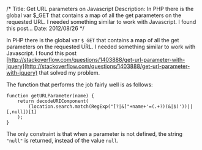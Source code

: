 /*
Title: Get URL parameters on Javascript
Description: In PHP there is the global var $_GET that contains a map of all the get parameters on the requested URL. I needed something similar to work with Javascript. I found this post...
Date: 2012/08/26
*/

In PHP there is the global var `$_GET` that contains a map of all the get
parameters on the requested URL. I needed something similar to work with
Javascript. I found this post [http://stackoverflow.com/questions/1403888/get-url-parameter-with-jquery](http://stackoverflow.com/questions/1403888/get-url-parameter-with-jquery)
that solved my problem.

The function that performs the job fairly well is as follows:

    function getURLParameter(name) {
        return decodeURIComponent(
            (location.search.match(RegExp("[?|&]"+name+'=(.+?)(&|$)'))||[,null])[1]
        );
    }

The only constraint is that when a parameter is not defined, the string `"null"` is returned, instead of the value `null`.
